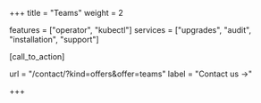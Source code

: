 +++
title = "Teams"
weight = 2

features = ["operator", "kubectl"]
services = ["upgrades", "audit", "installation", "support"]

[call_to_action]

url = "/contact/?kind=offers&offer=teams"
label = "Contact us &rarr;"

+++
